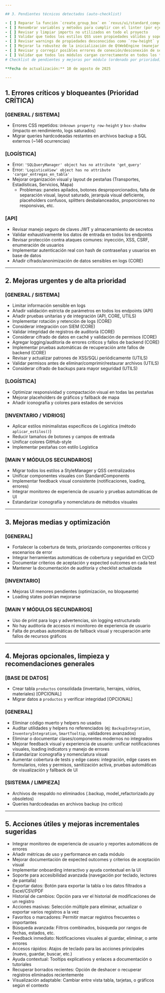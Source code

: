 ```yaml
---

## 3. Pendientes técnicos detectados (auto-checklist)

- [ ] Reparar la función `create_group_box` en `rexus/ui/standard_components.py` (errores de sintaxis y/o indentación en el CSS del group box)
- [ ] Renombrar variables y métodos para cumplir con el linter (por ejemplo, nombres con tildes o conflictos de nombres)
- [ ] Revisar y limpiar imports no utilizados en todo el proyecto
- [ ] Validar que todos los estilos QSS usen propiedades válidas y soportadas por Qt
- [ ] Revisar warnings de propiedades desconocidas como `row-height` y `transform` en los estilos
- [ ] Mejorar la robustez de la inicialización de QtWebEngine (manejar error de importación)
- [ ] Revisar y corregir posibles errores de conexión/desconexión de señales en los módulos
- [ ] Validar que todos los módulos cargan correctamente en todos los temas
# Checklist de pendientes y mejoras por módulo (ordenado por prioridad)

**Fecha de actualización:** 10 de agosto de 2025

---
```


## 1. Errores críticos y bloqueantes (Prioridad CRÍTICA)

### [GENERAL / SISTEMA]
- Errores CSS repetidos: `Unknown property row-height` y `box-shadow` (impacto en rendimiento, logs saturados)
- Migrar queries hardcodeadas restantes en archivos backup a SQL externos (~146 ocurrencias)

### [LOGÍSTICA]
- Error: `'SQLQueryManager' object has no attribute 'get_query'`
- Error: `'LogisticaView' object has no attribute 'cargar_entregas_en_tabla'`
- Mejorar organización visual y layout de pestañas (Transportes, Estadísticas, Servicios, Mapa)
  - Problemas: paneles apilados, botones desproporcionados, falta de separación visual, layout saturado, jerarquía visual deficiente, placeholders confusos, splitters desbalanceados, proporciones no responsivas, etc.

### [API]
- Revisar manejo seguro de claves JWT y almacenamiento de secretos
- Validar exhaustivamente los datos de entrada en todos los endpoints
- Revisar protección contra ataques comunes: inyección, XSS, CSRF, enumeración de usuarios
- Implementar autenticación real con hash de contraseñas y usuarios en base de datos
- Añadir cifrado/anonimización de datos sensibles en logs (CORE)

---

## 2. Mejoras urgentes y de alta prioridad

### [GENERAL / SISTEMA]
- Limitar información sensible en logs
- Añadir validación estricta de parámetros en todos los endpoints (API)
- Añadir pruebas unitarias y de integración (API, CORE, UTILS)
- Implementar rotación y retención de logs (CORE)
- Considerar integración con SIEM (CORE)
- Validar integridad de registros de auditoría (CORE)
- Considerar cifrado de datos en caché y validación de permisos (CORE)
- Agregar logging/auditoría de errores críticos y fallos de backend (CORE)
- Implementar pruebas automáticas de recuperación ante fallos de backend (CORE)
- Revisar y actualizar patrones de XSS/SQLi periódicamente (UTILS)
- Validar permisos antes de eliminar/comprimir/restaurar archivos (UTILS)
- Considerar cifrado de backups para mayor seguridad (UTILS)

### [LOGÍSTICA]
- Optimizar responsividad y compactación visual en todas las pestañas
- Mejorar placeholders de gráficos y fallback de mapa
- Añadir iconografía y colores para estados de servicios

### [INVENTARIO / VIDRIOS]
- Aplicar estilos minimalistas específicos de Logística (método `aplicar_estilos()`)
- Reducir tamaños de botones y campos de entrada
- Unificar colores GitHub-style
- Implementar pestañas con estilo Logística

### [MAIN Y MÓDULOS SECUNDARIOS]
- Migrar todos los estilos a StyleManager y QSS centralizados
- Unificar componentes visuales con StandardComponents
- Implementar feedback visual consistente (notificaciones, loading, errores)
- Integrar monitoreo de experiencia de usuario y pruebas automáticas de UI
- Estandarizar iconografía y nomenclatura de métodos visuales

---

## 3. Mejoras medias y optimización

### [GENERAL]
- Fortalecer la cobertura de tests, priorizando componentes críticos y escenarios de error
- Integrar herramientas automáticas de cobertura y seguridad en CI/CD
- Documentar criterios de aceptación y expected outcomes en cada test
- Mantener la documentación de auditoría y checklist actualizada

### [INVENTARIO]
- Mejoras UI menores pendientes (optimización, no bloqueante)
- Loading states podrían mejorarse

### [MAIN Y MÓDULOS SECUNDARIOS]
- Uso de print para logs y advertencias, sin logging estructurado
- No hay auditoría de accesos ni monitoreo de experiencia de usuario
- Falta de pruebas automáticas de fallback visual y recuperación ante fallos de recursos gráficos

---

## 4. Mejoras opcionales, limpieza y recomendaciones generales

### [BASE DE DATOS]
- Crear tabla `productos` consolidada (inventario, herrajes, vidrios, materiales) [OPCIONAL]
- Migrar datos a `productos` y verificar integridad [OPCIONAL]

### [GENERAL]
- Eliminar código muerto y helpers no usados
- Auditar utilidades y helpers no referenciados (ej: `BackupIntegration`, `InventoryIntegration`, `SmartTooltip`, validadores avanzados)
- Eliminar o documentar clases/componentes modernos no integrados
- Mejorar feedback visual y experiencia de usuario: unificar notificaciones visuales, loading indicators y manejo de errores
- Estandarizar iconografía y nomenclatura visual
- Aumentar cobertura de tests y edge cases: integración, edge cases en formularios, roles y permisos, sanitización activa, pruebas automáticas de visualización y fallback de UI

### [SISTEMA / LIMPIEZA]
- Archivos de respaldo no eliminados (.backup, model_refactorizado.py obsoletos)
- Queries hardcodeadas en archivos backup (no crítico)

---

## 5. Acciones útiles y mejoras incrementales sugeridas

- Integrar monitoreo de experiencia de usuario y reportes automáticos de errores
- Añadir métricas de uso y performance en cada módulo
- Mejorar documentación de expected outcomes y criterios de aceptación visual
- Implementar onboarding interactivo y ayuda contextual en la UI
- Soporte para accesibilidad avanzada (navegación por teclado, lectores de pantalla)
- Exportar datos: Botón para exportar la tabla o los datos filtrados a Excel/CSV/PDF
- Historial de cambios: Opción para ver el historial de modificaciones de un registro
- Acciones masivas: Selección múltiple para eliminar, actualizar o exportar varios registros a la vez
- Favoritos o marcadores: Permitir marcar registros frecuentes o importantes
- Búsqueda avanzada: Filtros combinados, búsqueda por rangos de fechas, estados, etc.
- Feedback inmediato: Notificaciones visuales al guardar, eliminar, o ante errores
- Accesos rápidos: Atajos de teclado para las acciones principales (nuevo, guardar, buscar, etc.)
- Ayuda contextual: Tooltips explicativos y enlaces a documentación o tutoriales
- Recuperar borrados recientes: Opción de deshacer o recuperar registros eliminados recientemente
- Visualización adaptable: Cambiar entre vista tabla, tarjetas, o gráficos según el contexto

